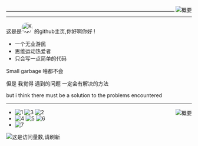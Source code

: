<img  align="right" src="https://github-readme-stats.vercel.app/api?username=Kloping&show_icons=true&title_color=7685FFFF&text_color=DA0094FF&icon_color=AD9CFF&bg_color=FF,545251FF,332328FF&hide_border=false&locale=cn" alt="概要">


<hr>
<hr>

这是是<a href="http://github.com/Kloping"><img style='border-radius: 99px; width: 30px; height: 30px; display: inline' src="https://avatars.githubusercontent.com/u/87743020?v=4" alt="Kloping"></a>
的github主页,你好啊你好 !

* 一个无业游民
* 思维运动热爱者
* 只会写一点简单的代码

Small garbage 啥都不会

但是 我觉得 遇到的问题 一定会有解决的方法

but i think there must be a solution to the problems encountered

<hr>

<img align="right" src="https://github-readme-stats.vercel.app/api/top-langs/?username=kloping&layout=compact&theme=tokyonight&show_icons=true&title_color=7685FFFF&text_color=DA0094FF&icon_color=AD9CFF&bg_color=FF,545251FF,332328FF&hide_border=true&locale=cn" alt="概要">

* ![1](https://img.shields.io/badge/-Kotlin-FEE?style=flat-square&logo=Kotlin&logoColor=55F)
  ![3](https://img.shields.io/badge/-Java-FFFFFF?style=flat-square&logo=Java&logoColor=F00)
  ![2](https://img.shields.io/badge/-Python-555?style=flat-square&logo=Python&logoColor=FF9)
* ![4](https://img.shields.io/badge/-Linux-00000F?style=flat-square&logo=Linux&logoColor=fff)
  ![5](https://img.shields.io/badge/-Windows-0078D6?style=flat-square&logo=Windows)
  ![6](https://img.shields.io/badge/-Android-8FA?style=flat-square&logo=Android&logoColor=FFF)
* ![7](https://img.shields.io/badge/-MySQL-FFF?style=flat-square&logo=MySQL&logoColor=000)

![这是访问量数,请刷新](https://jwenjian-visitor-badge-5.glitch.me/badge?page_id=kloping.kloping.readme)
 

 
  
